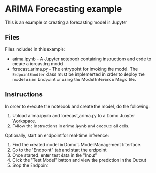 # ARIMA Forecasting example

This is an example of creating a forecasting model in Jupyter

## Files

Files included in this example: 
 
- arima.ipynb - A Jupyter notebook containing instructions and code to create a forcasting model
- forecast_arima.py - The entrypoint for invoking the model. The `EndpointHandler` class must be implemented in order to deploy the model as an Endpoint or using the Model Inference Magic tile.

## Instructions

In order to execute the notebook and create the model, do the following:

1. Upload arima.ipynb and forecast_arima.py to a Domo Jupyter Workspace.
2. Follow the instructions in arima.ipynb and execute all cells.


Optionally, start an endpoint for real-time inference:

1. Find the created model in Domo's Model Management Interface.
2. Go to the "Endpoint" tab and start the endpoint
3. Once started, enter test data in the "Input"
4. Click the "Test Model" button and view the prediction in the Output
5. Stop the Endpoint